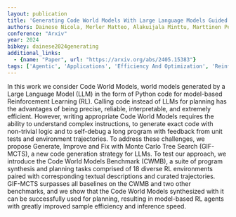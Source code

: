 ```yaml
---
layout: publication
title: 'Generating Code World Models With Large Language Models Guided By Monte Carlo Tree Search'
authors: Dainese Nicola, Merler Matteo, Alakuijala Minttu, Marttinen Pekka
conference: "Arxiv"
year: 2024
bibkey: dainese2024generating
additional_links:
  - {name: "Paper", url: "https://arxiv.org/abs/2405.15383"}
tags: ['Agentic', 'Applications', 'Efficiency And Optimization', 'Reinforcement Learning']
---
```

In this work we consider Code World Models, world models generated by a Large
Language Model (LLM) in the form of Python code for model-based Reinforcement
Learning (RL). Calling code instead of LLMs for planning has the advantages of
being precise, reliable, interpretable, and extremely efficient. However,
writing appropriate Code World Models requires the ability to understand
complex instructions, to generate exact code with non-trivial logic and to
self-debug a long program with feedback from unit tests and environment
trajectories. To address these challenges, we propose Generate, Improve and Fix
with Monte Carlo Tree Search (GIF-MCTS), a new code generation strategy for
LLMs. To test our approach, we introduce the Code World Models Benchmark
(CWMB), a suite of program synthesis and planning tasks comprised of 18 diverse
RL environments paired with corresponding textual descriptions and curated
trajectories. GIF-MCTS surpasses all baselines on the CWMB and two other
benchmarks, and we show that the Code World Models synthesized with it can be
successfully used for planning, resulting in model-based RL agents with greatly
improved sample efficiency and inference speed.
